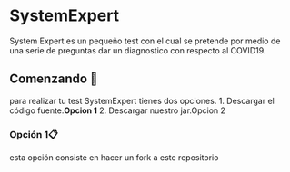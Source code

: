 
<h1>SystemExpert</h1>

<span>System Expert es un pequeño test con el cual se pretende por medio de una serie de preguntas dar un diagnostico con respecto al COVID19.</span>

<h2>Comenzando 🚀</h2>

<span>para realizar tu test SystemExpert tienes dos opciones.</span>
<span>  1. Descargar el código fuente.<b>Opcion 1</b></span>
<span>  2. Descargar nuestro jar.</b>Opcion 2</b></span>
<h3>Opción 1📋</h3>
<span>esta opción consiste en hacer un fork a este repositorio</span> 
